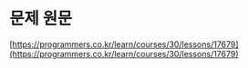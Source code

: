 # 문제 원문

[https://programmers.co.kr/learn/courses/30/lessons/17679](https://programmers.co.kr/learn/courses/30/lessons/17679)
